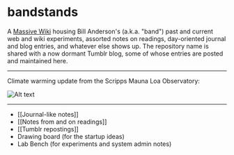 # bandstands

A [Massive Wiki](https://massive.wiki/) housing Bill Anderson's (a.k.a. "band") past and current web and wiki experiments, assorted notes on readings, day-oriented journal and blog entries, and whatever else shows up. The repository name is shared with a now dormant Tumblr blog, some of whose entries are posted and maintained here.

-----

 Climate warming update from the Scripps Mauna Loa Observatory:

![Alt text](https://scripps.ucsd.edu/bluemoon/co2_400/daily_value.png)

-----

- [[Journal-like notes]]
- [[Notes from and on readings]]
- [[Tumblr repostings]]
- Drawing board (for the startup ideas)
- Lab Bench (for experiments and system admin notes)
  





